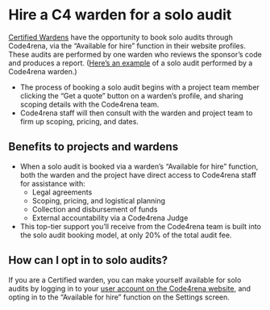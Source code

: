 # Hire a C4 warden for a solo audit 

[Certified Wardens](https://docs.code4rena.com/roles/certified-contributors) have the opportunity to book solo audits through Code4rena, via the “Available for hire” function in their website profiles. These audits are performed by one warden who reviews the sponsor’s code and produces a report. ([Here’s an example](https://code4rena.com/reports/2022-07-canto/) of a solo audit performed by a Code4rena warden.)

- The process of booking a solo audit begins with a project team member clicking the “Get a quote” button on a warden’s profile, and sharing scoping details with the Code4rena team.
- Code4rena staff will then consult with the warden and project team to firm up scoping, pricing, and dates.

## Benefits to projects and wardens

- When a solo audit is booked via a warden’s “Available for hire” function, both the warden and the project have direct access to Code4rena staff for assistance with:
    - Legal agreements
    - Scoping, pricing, and logistical planning
    - Collection and disbursement of funds
    - External accountability via a Code4rena Judge
- This top-tier support you’ll receive from the Code4rena team is built into the solo audit booking model, at only 20% of the total audit fee.

## How can I opt in to solo audits?

If you are a Certified warden, you can make yourself available for solo audits by logging in to your [user account on the Code4rena website](https://code4rena.com/account/edit-profile), and opting in to the “Available for hire” function on the Settings screen.